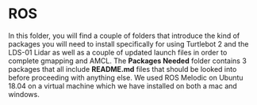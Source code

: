 # ROS
In this folder, you will find a couple of folders that introduce the kind of packages you will need to install specifically for using Turtlebot 2 and the LDS-01 Lidar as well as a couple of updated launch files in order to complete gmapping and AMCL. The **Packages Needed** folder contains 3 packages that all include **README.md** files that should be looked into before proceeding with anything else. We used ROS Melodic on Ubuntu 18.04 on a virtual machine which we have installed on both a mac and windows. 
